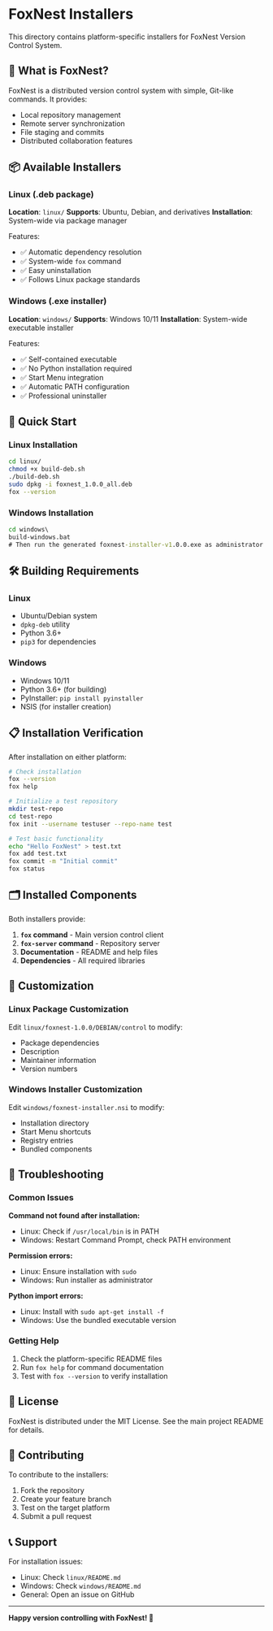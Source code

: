 # FoxNest Installers

This directory contains platform-specific installers for FoxNest Version Control System.

## 🦊 What is FoxNest?

FoxNest is a distributed version control system with simple, Git-like commands. It provides:
- Local repository management
- Remote server synchronization
- File staging and commits
- Distributed collaboration features

## 📦 Available Installers

### Linux (.deb package)
**Location**: `linux/`
**Supports**: Ubuntu, Debian, and derivatives
**Installation**: System-wide via package manager

Features:
- ✅ Automatic dependency resolution
- ✅ System-wide `fox` command
- ✅ Easy uninstallation
- ✅ Follows Linux package standards

### Windows (.exe installer)
**Location**: `windows/`
**Supports**: Windows 10/11
**Installation**: System-wide executable installer

Features:
- ✅ Self-contained executable
- ✅ No Python installation required
- ✅ Start Menu integration
- ✅ Automatic PATH configuration
- ✅ Professional uninstaller

## 🚀 Quick Start

### Linux Installation
```bash
cd linux/
chmod +x build-deb.sh
./build-deb.sh
sudo dpkg -i foxnest_1.0.0_all.deb
fox --version
```

### Windows Installation
```cmd
cd windows\
build-windows.bat
# Then run the generated foxnest-installer-v1.0.0.exe as administrator
```

## 🛠️ Building Requirements

### Linux
- Ubuntu/Debian system
- `dpkg-deb` utility
- Python 3.6+
- `pip3` for dependencies

### Windows
- Windows 10/11
- Python 3.6+ (for building)
- PyInstaller: `pip install pyinstaller`
- NSIS (for installer creation)

## 📋 Installation Verification

After installation on either platform:

```bash
# Check installation
fox --version
fox help

# Initialize a test repository
mkdir test-repo
cd test-repo
fox init --username testuser --repo-name test

# Test basic functionality
echo "Hello FoxNest" > test.txt
fox add test.txt
fox commit -m "Initial commit"
fox status
```

## 🗂️ Installed Components

Both installers provide:

1. **`fox` command** - Main version control client
2. **`fox-server` command** - Repository server
3. **Documentation** - README and help files
4. **Dependencies** - All required libraries

## 🔧 Customization

### Linux Package Customization
Edit `linux/foxnest-1.0.0/DEBIAN/control` to modify:
- Package dependencies
- Description
- Maintainer information
- Version numbers

### Windows Installer Customization
Edit `windows/foxnest-installer.nsi` to modify:
- Installation directory
- Start Menu shortcuts
- Registry entries
- Bundled components

## 🐛 Troubleshooting

### Common Issues

**Command not found after installation:**
- Linux: Check if `/usr/local/bin` is in PATH
- Windows: Restart Command Prompt, check PATH environment

**Permission errors:**
- Linux: Ensure installation with `sudo`
- Windows: Run installer as administrator

**Python import errors:**
- Linux: Install with `sudo apt-get install -f`
- Windows: Use the bundled executable version

### Getting Help

1. Check the platform-specific README files
2. Run `fox help` for command documentation
3. Test with `fox --version` to verify installation

## 📄 License

FoxNest is distributed under the MIT License. See the main project README for details.

## 🤝 Contributing

To contribute to the installers:

1. Fork the repository
2. Create your feature branch
3. Test on the target platform
4. Submit a pull request

## 📞 Support

For installation issues:
- Linux: Check `linux/README.md`
- Windows: Check `windows/README.md`
- General: Open an issue on GitHub

---

**Happy version controlling with FoxNest! 🦊**
